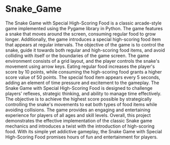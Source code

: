 # Snake_Game
The Snake Game with Special High-Scoring Food is a classic arcade-style game implemented using the Pygame library in Python.
The game features a snake that moves around the screen, consuming regular food to grow longer. Additionally, the game introduces 
a special high-scoring food item that appears at regular intervals. The objective of the game is to control the snake, guide it 
towards both regular and high-scoring food items, and avoid colliding with itself or the boundaries of the game screen.
The game environment consists of a grid layout, and the player controls the snake's movement using arrow keys. Eating regular
food increases the player's score by 10 points, while consuming the high-scoring food grants a higher score value of 50 points. 
The special food item appears every 5 seconds, adding an element of time pressure and excitement to the gameplay.
The Snake Game with Special High-Scoring Food is designed to challenge players' reflexes, strategic thinking, and ability to manage
time effectively. The objective is to achieve the highest score possible by strategically controlling the snake's movements to eat both
types of food items while avoiding collisions. The game provides an engaging and entertaining experience for players of all ages and skill levels.
Overall, this project demonstrates the effective implementation of the classic Snake game mechanics and introduces a twist with the 
introduction of high-scoring food. With its simple yet addictive gameplay, the Snake Game with Special High-Scoring Food promises hours of fun and entertainment for players.
